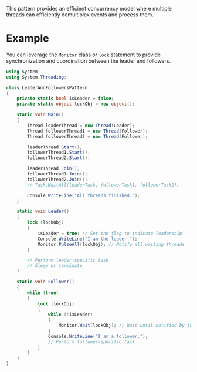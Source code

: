This pattern provides an efficient concurrency model where multiple threads can efficiently demultiplex events and process them.

# Example

You can leverage the `Monitor` class or `lock` statement to provide synchronization and coordination between the leader and followers.
```csharp
using System;
using System.Threading;

class LeaderAndFollowersPattern
{
    private static bool isLeader = false;
    private static object lockObj = new object();

    static void Main()
    {
        Thread leaderThread = new Thread(Leader);
        Thread followerThread1 = new Thread(Follower);
        Thread followerThread2 = new Thread(Follower);

        leaderThread.Start();
        followerThread1.Start();
        followerThread2.Start();

        leaderThread.Join();
        followerThread1.Join();
        followerThread2.Join();
        // Task.WaitAll(leaderTask, followerTask1, followerTask2);

        Console.WriteLine("All threads finished.");
    }

    static void Leader()
    {
        lock (lockObj)
        {
            isLeader = true; // Set the flag to indicate leadership
            Console.WriteLine("I am the leader.");  
            Monitor.PulseAll(lockObj); // Notify all waiting threads
        }

        // Perform leader-specific task
        // Sleep or terminate
    }

    static void Follower()
    {
        while (true)
        {
            lock (lockObj)
            {
		        while (!isLeader)
		        { 
			        Monitor.Wait(lockObj); // Wait until notified by the leader
			    }
                Console.WriteLine("I am a follower.");
				// Perform follower-specific task
            }
        }
    }
}
```